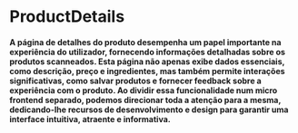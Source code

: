 # ProductDetails

####  A página de detalhes do produto desempenha um papel importante na experiência do utilizador, fornecendo informações detalhadas sobre os produtos scanneados. Esta página não apenas exibe dados essenciais, como descrição, preço e ingredientes, mas também permite interações significativas, como salvar produtos e fornecer feedback sobre a experiência com o produto. Ao dividir essa funcionalidade num micro frontend separado, podemos direcionar toda a atenção para a mesma, dedicando-lhe recursos de desenvolvimento e design para garantir uma interface intuitiva, atraente e informativa.

